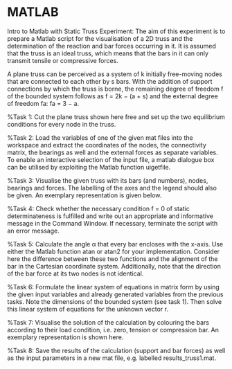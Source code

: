 # MATLAB
Intro to Matlab with Static Truss Experiment:
The aim of this experiment is to prepare a Matlab script for the visualisation of a 2D truss and the determination of the reaction and bar forces occurring in it. It is assumed that the truss is an ideal truss, which means that the bars in it can only transmit tensile or compressive forces.

A plane truss can be perceived as a system of k initially free-moving nodes that are connected to each other by s bars. With the addition of support connections by which the truss is borne, the remaining degree of freedom f of the bounded system follows as f = 2k − (a + s)
and the external degree of freedom fa: fa = 3 − a.

%Task 1:
Cut the plane truss shown here free and set up the two equilibrium conditions for every node in the truss.

%Task 2:
Load the variables of one of the given mat files into the workspace and extract the coordinates of the nodes, the connectivity matrix, the bearings as well and the external forces as separate variables. To enable an interactive selection of the input file, a matlab dialogue box can be utilised by exploiting the Matlab function uigetfile.

%Task 3:
Visualise the given truss with its bars (and numbers), nodes, bearings and forces. The labelling of the axes and the legend should also be given. An exemplary representation is given below.

%Task 4: 
Check whether the necessary condition f = 0 of static determinateness is fulfilled and write out an appropriate and informative message in the Command Window. If necessary, terminate the script with an error message.

%Task 5:
Calculate the angle α that every bar encloses with the x-axis. Use either the Matlab function atan or atan2 for your implementation. Consider here the difference between these two functions and the alignment of the bar in the Cartesian coordinate system. Additionally, note that the direction of the bar force at its two nodes is not identical.

%Task 6:
Formulate the linear system of equations in matrix form by using the given input variables and already generated variables from the previous tasks. Note the dimensions of the bounded system (see task 1). Then solve this linear system of equations for the unknown vector r.

%Task 7:
Visualise the solution of the calculation by colouring the bars according to their load condition, i.e. zero, tension or compression bar. An exemplary representation is shown here.

%Task 8:
Save the results of the calculation (support and bar forces) as well as the input parameters in a new mat file, e.g. labelled results_truss1.mat.
